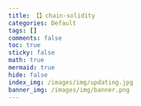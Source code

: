 ```yaml
---
title: 【】chain-solidity
categories: Default
tags: []
comments: false
toc: true
sticky: false
math: true
mermaid: true
hide: false
index_img: /images/img/updating.jpg
banner_img: /images/img/banner.png
---
```

